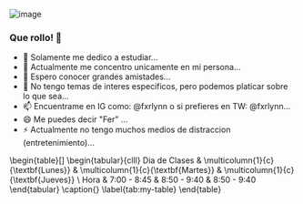 ![image](https://user-images.githubusercontent.com/99674858/154787957-f672695b-fe35-4889-8484-210977db30a9.png)



### Que rollo! 👋

- 🔭 Solamente me dedico a estudiar...
- 🌱 Actualmente me concentro unicamente en mi persona...
- 👯 Espero conocer grandes amistades...
- 💬 No tengo temas de interes especificos, pero podemos platicar sobre lo que sea...
- 📫 Encuentrame en IG como: @fxrlynn o si prefieres en TW: @fxrlynn...
- 😄 Me puedes decir "Fer" ...
- ⚡ Actualmente no tengo muchos medios de distraccion (entretenimiento)...

\begin{table}[]
\begin{tabular}{clll}
Dia de Clases & \multicolumn{1}{c}{\textbf{Lunes}} & \multicolumn{1}{c}{\textbf{Martes}} & \multicolumn{1}{c}{\textbf{Jueves}} \\
Hora          & 7:00 - 8:45                        & 8:50 - 9:40                         & 8:50 - 9:40                        
\end{tabular}
\caption{}
\label{tab:my-table}
\end{table}
